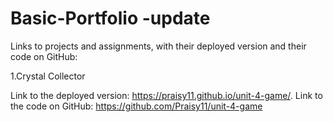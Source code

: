 # Basic-Portfolio -update

Links to projects and assignments, with their deployed version and their code on GitHub:

1.Crystal Collector

  Link to the deployed version: https://praisy11.github.io/unit-4-game/.
  Link to the code on GitHub: https://github.com/Praisy11/unit-4-game
